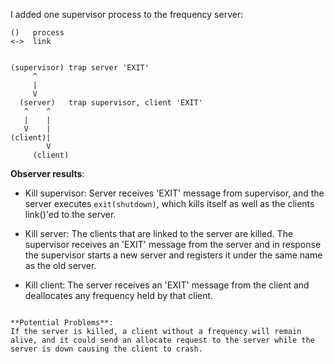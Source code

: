 I added one supervisor process to the frequency server:

```
()   process
<->  link


(supervisor) trap server 'EXIT'
     ^     
     |
     V     
  (server)   trap supervisor, client 'EXIT'
   ^    ^  
   |    |
   V    | 
(client)|
        V
     (client)
```

**Observer results**:

* Kill supervisor:  Server receives 'EXIT' message from supervisor, and the server executes `exit(shutdown)`, which kills itself
                  as well as the clients link()'ed to the server. 
                 
* Kill server:      The clients that are linked to the server are killed.  The supervisor receives an 'EXIT' message 
                  from the server and in response the supervisor starts a new server and registers it under the same name
                  as the old server. 

* Kill client:      The server receives an 'EXIT' message from the client and deallocates any frequency held by that client.
```

**Potential Problems**:  
If the server is killed, a client without a frequency will remain alive, and it could send an allocate request to the server while the server is down causing the client to crash.

